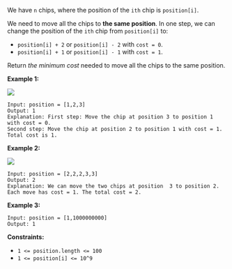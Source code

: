 We have `n` chips, where the position of the `ith` chip is `position[i]`.

We need to move all the chips to **the same position**. In one step, we can
change the position of the `ith` chip from `position[i]` to:

  * `position[i] + 2` or `position[i] - 2` with `cost = 0`.
  * `position[i] + 1` or `position[i] - 1` with `cost = 1`.

Return _the minimum cost_ needed to move all the chips to the same position.



**Example 1:**

![](https://assets.leetcode.com/uploads/2020/08/15/chips_e1.jpg)

    
    
    Input: position = [1,2,3]
    Output: 1
    Explanation: First step: Move the chip at position 3 to position 1 with cost = 0.
    Second step: Move the chip at position 2 to position 1 with cost = 1.
    Total cost is 1.
    

**Example 2:**

![](https://assets.leetcode.com/uploads/2020/08/15/chip_e2.jpg)

    
    
    Input: position = [2,2,2,3,3]
    Output: 2
    Explanation: We can move the two chips at position  3 to position 2. Each move has cost = 1. The total cost = 2.
    

**Example 3:**

    
    
    Input: position = [1,1000000000]
    Output: 1
    



**Constraints:**

  * `1 <= position.length <= 100`
  * `1 <= position[i] <= 10^9`

